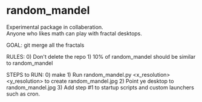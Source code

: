 # random_mandel

Experimental package in collaberation.  
Anyone who likes math can play with fractal desktops. 

GOAL: git merge all the fractals

RULES: 
    0) Don't delete the repo
    1) 10% of random_mandel should be similar to random_mandel

STEPS to RUN:
    0) make
    1) Run random_mandel.py <x_resolution> <y_resolution> to create random_mandel.jpg
    2) Point ye desktop to random_mandel.jpg
    3) Add step #1 to startup scripts and custom launchers such as cron.
